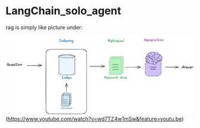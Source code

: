 # LangChain_solo_agent

rag is simply like picture under:

![rag short](src/imgs/rag%20short.png)
(https://www.youtube.com/watch?v=wd7TZ4w1mSw&feature=youtu.be)
